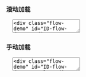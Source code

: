 <h3 lay-toc="{id: 'examples', level: 2}" class="layui-hide">滚动加载</h3>

<pre class="layui-code" lay-options="{preview: true, text: {preview: '滚动加载'}, layout: ['preview', 'code'], tools: ['full']}">
  <textarea>
<div class="flow-demo" id="ID-flow-demo"></div>
<script>
layui.use(function(){
  var flow = layui.flow;

  // 流加载实例
  flow.load({
    elem: '#ID-flow-demo', // 流加载容器
    scrollElem: '#ID-flow-demo', // 滚动条所在元素，一般不用填，此处只是演示需要。
    done: function(page, next){ // 执行下一页的回调
      // 模拟数据插入
      setTimeout(function(){
        var lis = [];
        for(var i = 0; i < 8; i++){
          lis.push('<li>'+ ( (page-1)*8 + i + 1 ) +'</li>')
        }
        
        // 执行下一页渲染，第二参数为：满足“加载更多”的条件，即后面仍有分页
        // pages 为 Ajax返回的总页数，只有当前页小于总页数的情况下，才会继续出现加载更多
        next(lis.join(''), page < 10); // 此处假设总页数为 10
      }, 520);
    }
  });
});
</script>
  </textarea>
</pre>

<h3 id="demo-manual-load" lay-toc="{level: 2}">手动加载</h3>

<pre class="layui-code" lay-options="{preview: true, layout: ['preview', 'code'], tools: ['full']}">
  <textarea>
<div class="flow-demo" id="ID-flow-demo-manual"></div>
<script>
layui.use(function(){
  var flow = layui.flow;
  // 流加载实例
  flow.load({
    elem: '#ID-flow-demo-manual', // 流加载容器
    scrollElem: '#ID-flow-demo-manual', // 滚动条所在元素，一般不用填，此处只是演示需要。
    isAuto: false,
    isLazyimg: true,
    done: function(page, next){ // 加载下一页
      // 模拟插入
      setTimeout(function(){
        var lis = [];
        for(var i = 0; i < 6; i++){
          lis.push('<li><img lay-src="https://unpkg.com/outeres@0.0.11/demo/wallpaper.jpg?v='+ ( (page-1)*6 + i + 1 ) +'"></li>')
        }
        next(lis.join(''), page < 6); // 假设总页数为 6
      }, 520);
    }
  });
});
</script>
  </textarea>
</pre>